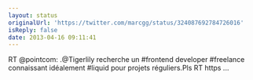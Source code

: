 ```yaml
---
layout: status
originalUrl: 'https://twitter.com/marcgg/status/324087692784726016'
isReply: false
date: 2013-04-16 09:11:41
---
```


RT @pointcom: .@Tigerlily recherche un #frontend developer #freelance connaissant idéalement #liquid pour projets réguliers.Pls RT https ...
